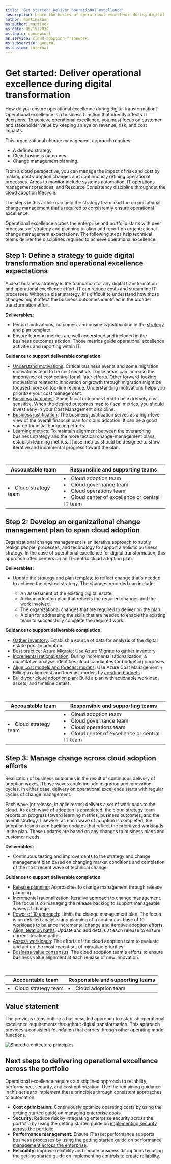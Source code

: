 ```yaml
---
title: 'Get started: Deliver operational excellence'
description: Learn the basics of operational excellence during digital transformation.
author: martinekuan
ms.author: martinek
ms.date: 05/15/2020
ms.topic: conceptual
ms.service: cloud-adoption-framework
ms.subservice: general
ms.custom: internal
---
```


# Get started: Deliver operational excellence during digital transformation

How do you ensure operational excellence during digital transformation? Operational excellence is a business function that directly affects IT decisions. To achieve operational excellence, you must focus on customer and stakeholder value by keeping an eye on revenue, risk, and cost impacts.

This organizational change management approach requires:

- A defined strategy.
- Clear business outcomes.
- Change management planning.

From a cloud perspective, you can manage the impact of risk and cost by making post-adoption changes and continuously refining operational processes. Areas to monitor include systems automation, IT operations management practices, and Resource Consistency discipline throughout the cloud adoption lifecycle.

The steps in this article can help the strategy team lead the organizational change management that's required to consistently ensure operational excellence.

Operational excellence across the enterprise and portfolio starts with peer processes of strategy and planning to align and report on organizational change management expectations. The following steps help technical teams deliver the disciplines required to achieve operational excellence.

## Step 1: Define a strategy to guide digital transformation and operational excellence expectations

A clear business strategy is the foundation for any digital transformation and operational excellence effort. IT can reduce costs and streamline IT processes. Without a clear strategy, it's difficult to understand how those changes might affect the business outcomes identified in the broader transformation effort.

**Deliverables:**

- Record motivations, outcomes, and business justification in the [strategy and plan template](https://raw.githubusercontent.com/microsoft/CloudAdoptionFramework/master/plan/cloud-adoption-framework-strategy-and-plan-template.docx).
- Ensure learning metrics are well understood and included in the business outcomes section. Those metrics guide operational excellence activities and reporting within IT.

**Guidance to support deliverable completion:**

- [Understand motivations](../strategy/motivations.md): Critical business events and some migration motivations tend to be cost sensitive. These areas can increase the importance of cost control for all later efforts. Other forward-looking motivations related to innovation or growth through migration might be focused more on top-line revenue. Understanding motivations helps you prioritize your cost management.
- [Business outcomes](../strategy/business-outcomes/index.md): Some fiscal outcomes tend to be extremely cost sensitive. When the desired outcomes map to fiscal metrics, you should invest early in your Cost Management discipline.
- [Business justification](../strategy/cloud-migration-business-case.md): The business justification serves as a high-level view of the overall financial plan for cloud adoption. It can be a good source for initial budgeting efforts.
- [Learning metrics](../strategy/learning-metrics.md): To maintain alignment between the overarching business strategy and the more tactical change-management plans, establish learning metrics. These metrics should be designed to show iterative and incremental progress toward the plan.

<br>

| Accountable team | Responsible and supporting teams |
| --- | --- |
| <li> Cloud strategy team | <li> Cloud adoption team <li> Cloud governance team <li> Cloud operations team <li> Cloud center of excellence or central IT team |

## Step 2: Develop an organizational change management plan to span cloud adoption

Organizational change management is an iterative approach to subtly realign people, processes, and technology to support a holistic business strategy. In the case of operational excellence for digital transformation, this approach often centers on an IT-centric cloud adoption plan.

**Deliverables:**

- Update the [strategy and plan template](https://raw.githubusercontent.com/microsoft/CloudAdoptionFramework/master/plan/cloud-adoption-framework-strategy-and-plan-template.docx) to reflect change that's needed to achieve the desired strategy. The changes recorded can include:

  - An assessment of the existing digital estate.
  - A cloud adoption plan that reflects the required changes and the work involved.
  - The organizational changes that are required to deliver on the plan.
  - A plan for addressing the skills that are needed to enable the existing team to successfully complete the required work.

**Guidance to support deliverable completion:**

- [Gather inventory](../digital-estate/inventory.md): Establish a source of data for analysis of the digital estate prior to adoption.
- [Best practice: Azure Migrate](../plan/contoso-migration-assessment.md): Use Azure Migrate to gather inventory.
- [Incremental rationalization](../digital-estate/rationalize.md#incremental-rationalization): During incremental rationalization, a quantitative analysis identifies cloud candidates for budgeting purposes.
- [Align cost models and forecast models](../digital-estate/calculate.md): Use Azure Cost Management + Billing to align cost and forecast models by [creating budgets](/azure/cost-management-billing/costs/tutorial-acm-create-budgets?toc=/azure/cloud-adoption-framework/toc.json&bc=/azure/cloud-adoption-framework/_bread/toc.json).
- [Build your cloud adoption plan](../plan/plan-intro.md#build-your-cloud-adoption-plan): Build a plan with actionable workload, assets, and timeline details.

<br>

| Accountable team | Responsible and supporting teams |
| --- | --- |
| <li> Cloud strategy team | <li> Cloud adoption team <li> Cloud governance team <li> Cloud operations team <li> Cloud center of excellence or central IT team |

## Step 3: Manage change across cloud adoption efforts

Realization of business outcomes is the result of continuous delivery of adoption waves. Those waves could include migration and innovation cycles. In either case, delivery on operational excellence starts with regular cycles of change management.

Each wave (or release, in agile terms) delivers a set of workloads to the cloud. As each wave of adoption is completed, the cloud strategy team reports on progress toward learning metrics, business outcomes, and the overall strategy. Likewise, as each wave of adoption is completed, the adoption teams need backlog updates that reflect the prioritized workloads in the plan. These updates are based on any changes to business plans and customer needs.

**Deliverables:**

- Continuous testing and improvements to the strategy and change management plan based on changing market conditions and completion of the most recent wave of technical change.

**Guidance to support deliverable completion:**

- [Release planning](../digital-estate/approach.md): Approaches to change management through release planning.
- [Incremental rationalization](../digital-estate/rationalize.md#incremental-rationalization): Iterative approach to change management. The focus is on managing the release backlog to support manageable waves of change.
- [Power of 10 approach](../digital-estate/rationalize.md#release-planning): Limits the change management plan. The focus is on detailed analysis and planning of a continuous base of 10 workloads to balance incremental change and iterative adoption efforts.
- [Align iteration paths](../plan/iteration-paths.md): Update and add details at each release to ensure current iteration paths.
- [Assess workloads](../migrate/azure-migration-guide/assess.md?tabs=challenge-assumptions): The efforts of the cloud adoption team to evaluate and act on the most recent set of migration priorities.
- [Business value consensus](../innovate/business-value.md): The cloud adoption team's efforts to ensure business value alignment at each release of new innovation.

<br>

| Accountable team | Responsible and supporting teams |
| --- | --- |
| <li> Cloud strategy team | <li> Cloud adoption team |

## Value statement

The previous steps outline a business-led approach to establish operational excellence requirements throughout digital transformation. This approach provides a consistent foundation that carries through other operating model functions.

![Shared architecture principles](../_images/shared-principles.png)

## Next steps to delivering operational excellence across the portfolio

Operational excellence requires a disciplined approach to reliability, performance, security, and cost optimization. Use the remaining guidance in this series to implement these principles through consistent approaches to automation.

- **Cost optimization:** Continuously optimize operating costs by using the getting started guide on [managing enterprise costs](./manage-costs.md)
- **Security:** Reduce risk by integrating enterprise security across the portfolio by using the getting started guide on [implementing security across the portfolio](./security.md).
- **Performance management:** Ensure IT asset performance supports business processes by using the getting started guide on [performance management across the enterprise](./performance.md).
- **Reliability:** Improve reliability and reduce business disruptions by using the getting started guide on [implementing controls to create reliability](./reliability.md).
